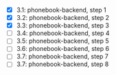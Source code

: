 - [x] 3.1: phonebook-backend, step 1
- [x] 3.2: phonebook-backend, step 2
- [x] 3.3: phonebook-backend, step 3
- [ ] 3.4: phonebook-backend, step 4
- [ ] 3.5: phonebook-backend, step 5
- [ ] 3.6: phonebook-backend, step 6
- [ ] 3.7: phonebook-backend, step 7
- [ ] 3.7: phonebook-backend, step 8